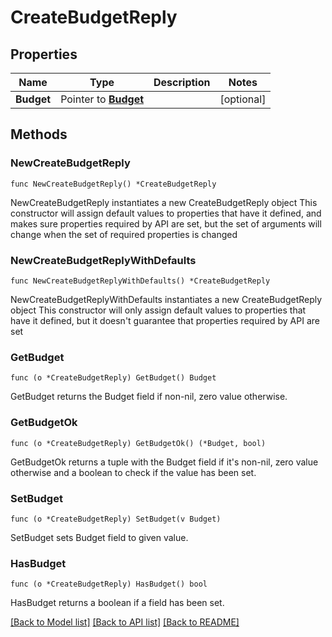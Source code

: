 # CreateBudgetReply

## Properties

Name | Type | Description | Notes
------------ | ------------- | ------------- | -------------
**Budget** | Pointer to [**Budget**](Budget.md) |  | [optional] 

## Methods

### NewCreateBudgetReply

`func NewCreateBudgetReply() *CreateBudgetReply`

NewCreateBudgetReply instantiates a new CreateBudgetReply object
This constructor will assign default values to properties that have it defined,
and makes sure properties required by API are set, but the set of arguments
will change when the set of required properties is changed

### NewCreateBudgetReplyWithDefaults

`func NewCreateBudgetReplyWithDefaults() *CreateBudgetReply`

NewCreateBudgetReplyWithDefaults instantiates a new CreateBudgetReply object
This constructor will only assign default values to properties that have it defined,
but it doesn't guarantee that properties required by API are set

### GetBudget

`func (o *CreateBudgetReply) GetBudget() Budget`

GetBudget returns the Budget field if non-nil, zero value otherwise.

### GetBudgetOk

`func (o *CreateBudgetReply) GetBudgetOk() (*Budget, bool)`

GetBudgetOk returns a tuple with the Budget field if it's non-nil, zero value otherwise
and a boolean to check if the value has been set.

### SetBudget

`func (o *CreateBudgetReply) SetBudget(v Budget)`

SetBudget sets Budget field to given value.

### HasBudget

`func (o *CreateBudgetReply) HasBudget() bool`

HasBudget returns a boolean if a field has been set.


[[Back to Model list]](../README.md#documentation-for-models) [[Back to API list]](../README.md#documentation-for-api-endpoints) [[Back to README]](../README.md)


